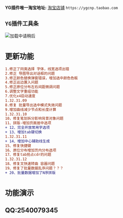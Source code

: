 **YG插件唯一淘宝地址:** [淘宝店铺](https://ygcnp.taobao.com/) `https://ygcnp.taobao.com` 

## `YG插件工具条`

![加载中请稍后](https://gdp.alicdn.com/imgextra/i2/410527756/O1CN014Fmzhv27AIMfDH77r_!!410527756.jpg "YG插件工具条")

# `更新功能`
```diff
1.修正了同类选择 字体，线宽选项出错
2.修正 导图导出对话框的问题
3.修正颜色替换弹窗错误，增加选中颜色色板
4.修正巡边置入问题
5.修正原位分布左右间距微调问题
6.调整文字重组功能
7.优化x4启动速度
1.32.31.09
8.修复 批量导出选中模式失效问题
9.增加曲线减少节点和长度计算
1.32.31.10
10，修复笔划拆分影响背景对象问题
11、拼版-增加页面居中选项
+ 12、完全开放常用字选项
+ 13、增加tab键切换
1.32.31.11
+ 14、增加中心辅助线生成
15、修复快捷键
16、原位分布增加页内分布选项
17、修复tab抢占cdr的问题
1.32.31.12
18、修复文快速转曲 容器问题
19、修复了批量数据乱序问题？？？
+ 20、批量数据增加了N序拼版
```
 
# `功能演示`

## QQ:2540079345

 
